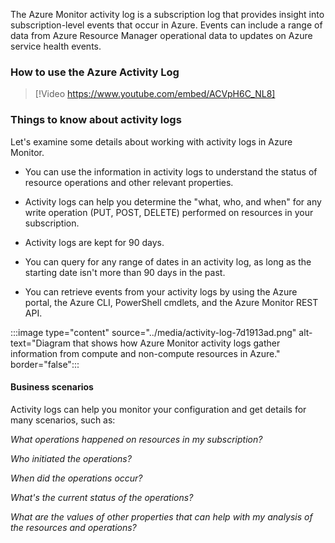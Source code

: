 The Azure Monitor activity log is a subscription log that provides insight into subscription-level events that occur in Azure. Events can include a range of data from Azure Resource Manager operational data to updates on Azure service health events.

### How to use the Azure Activity Log

> [!Video https://www.youtube.com/embed/ACVpH6C_NL8]

### Things to know about activity logs

Let's examine some details about working with activity logs in Azure Monitor.

- You can use the information in activity logs to understand the status of resource operations and other relevant properties.

- Activity logs can help you determine the "what, who, and when" for any write operation (PUT, POST, DELETE) performed on resources in your subscription.

- Activity logs are kept for 90 days.

- You can query for any range of dates in an activity log, as long as the starting date isn't more than 90 days in the past.

- You can retrieve events from your activity logs by using the Azure portal, the Azure CLI, PowerShell cmdlets, and the Azure Monitor REST API.

:::image type="content" source="../media/activity-log-7d1913ad.png" alt-text="Diagram that shows how Azure Monitor activity logs gather information from compute and non-compute resources in Azure." border="false":::



#### Business scenarios

Activity logs can help you monitor your configuration and get details for many scenarios, such as:

 _What operations happened on resources in my subscription?_

 _Who initiated the operations?_

 _When did the operations occur?_

 _What's the current status of the operations?_

 _What are the values of other properties that can help with my analysis of the resources and operations?_